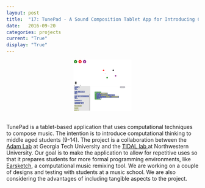 ```yaml
---
layout: post
title:  "17: TunePad - A Sound Composition Tablet App for Introducing Computational Thinking"
date:   2016-09-20
categories: projects
current: "True"
display: "True"
---
```


<!-- <h2> A Sound Composition Tablet App for Introducing Computational Thinking </h2> -->
<center><img src="images/projects/TunePadScreenShot.PNG" width="30%"></center><br>


TunePad is a tablet-based application that uses computational techniques to compose music. The intention is to introduce computational thinking to middle aged students (9-14). The project is a collaboration between the <a href="http://adamlab.gatech.edu/">Adam Lab</a> at Georgia Tech University and the <a href="http://tidal.northwestern.edu/"> TIDAL lab </a> at Northwestern University. Our goal is to make the application to allow for repetitive uses so that it prepares students for more formal programming environments, like <a href="http://earsketch.gatech.edu/landing/#/">Earsketch</a>, a computational music remixing tool. We are working on a couple of designs and testing with students at a music school. We are also considering the advantages of including tangible aspects to the project.